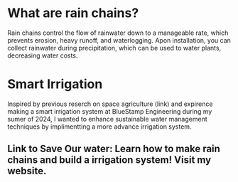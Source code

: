 # What are rain chains?

Rain chains control the flow of rainwater down to a manageable rate, which prevents erosion, heavy runoff, and waterlogging. Apon installation, you can collect rainwater during precipitation, which can be used to water plants, decreasing water costs.
# Smart Irrigation

Inspired by previous reserch on space agriculture (link) and expirence making a smart irrigation system at BlueStamp Engineering during my sumer of 2024, I wanted to enhance sustainable water management techniques by implimentting a more advance irrigation system.

## Link to Save Our water: Learn how to make rain chains and build a irrigation system! Visit my website.

